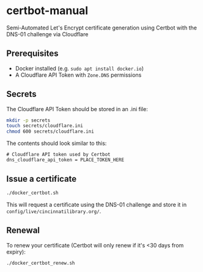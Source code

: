 # certbot-manual

Semi-Automated Let's Encrypt certificate generation using Certbot with the DNS-01 challenge via Cloudflare

## Prerequisites

- Docker installed (e.g. `sudo apt install docker.io`)
- A Cloudflare API Token with `Zone.DNS` permissions

## Secrets

The Cloudflare API Token should be stored in an .ini file:

```bash
mkdir -p secrets
touch secrets/cloudflare.ini
chmod 600 secrets/cloudflare.ini
```

The contents should look similar to this:

```text
# Cloudflare API token used by Certbot
dns_cloudflare_api_token = PLACE_TOKEN_HERE
```

## Issue a certificate
```bash
./docker_certbot.sh
```

This will request a certificate using the DNS-01 challenge and store it in `config/live/cincinnatilibrary.org/`.


## Renewal

To renew your certificate (Certbot will only renew if it's <30 days from expiry):

```bash
./docker_certbot_renew.sh
```
